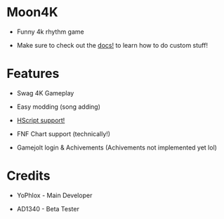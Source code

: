 # Moon4K

* Funny 4k rhythm game

* Make sure to check out the [docs!](https://github.com/Celestial-Studioz/Moon4K/tree/main/docs) to learn how to do custom stuff!

# Features

* Swag 4K Gameplay

* Easy modding (song adding)

* [HScript support!](https://github.com/Celestial-Studioz/Moon4K/tree/main/docs/HScript.md)

* FNF Chart support (technically!)

* Gamejolt login & Achivements (Achivements not implemented yet lol)

# Credits

* YoPhlox - Main Developer

* AD1340 - Beta Tester